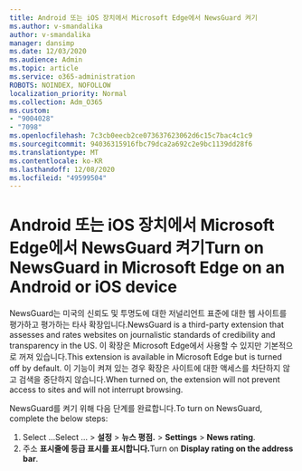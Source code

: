 ```yaml
---
title: Android 또는 iOS 장치에서 Microsoft Edge에서 NewsGuard 켜기
ms.author: v-smandalika
author: v-smandalika
manager: dansimp
ms.date: 12/03/2020
ms.audience: Admin
ms.topic: article
ms.service: o365-administration
ROBOTS: NOINDEX, NOFOLLOW
localization_priority: Normal
ms.collection: Adm_O365
ms.custom:
- "9004028"
- "7098"
ms.openlocfilehash: 7c3cb0eecb2ce073637623062d6c15c7bac4c1c9
ms.sourcegitcommit: 94036315916fbc79dca2a692c2e9bc1139dd28f6
ms.translationtype: MT
ms.contentlocale: ko-KR
ms.lasthandoff: 12/08/2020
ms.locfileid: "49599504"
---
```

# <a name="turn-on-newsguard-in-microsoft-edge-on-an-android-or-ios-device"></a><span data-ttu-id="4ca31-102">Android 또는 iOS 장치에서 Microsoft Edge에서 NewsGuard 켜기</span><span class="sxs-lookup"><span data-stu-id="4ca31-102">Turn on NewsGuard in Microsoft Edge on an Android or iOS device</span></span>

<span data-ttu-id="4ca31-103">NewsGuard는 미국의 신뢰도 및 투명도에 대한 저널리언트 표준에 대한 웹 사이트를 평가하고 평가하는 타사 확장입니다.</span><span class="sxs-lookup"><span data-stu-id="4ca31-103">NewsGuard is a third-party extension that assesses and rates websites on journalistic standards of credibility and transparency in the US.</span></span> <span data-ttu-id="4ca31-104">이 확장은 Microsoft Edge에서 사용할 수 있지만 기본적으로 꺼져 있습니다.</span><span class="sxs-lookup"><span data-stu-id="4ca31-104">This extension is available in Microsoft Edge but is turned off by default.</span></span> <span data-ttu-id="4ca31-105">이 기능이 켜져 있는 경우 확장은 사이트에 대한 액세스를 차단하지 않고 검색을 중단하지 않습니다.</span><span class="sxs-lookup"><span data-stu-id="4ca31-105">When turned on, the extension will not prevent access to sites and will not interrupt browsing.</span></span>

<span data-ttu-id="4ca31-106">NewsGuard를 켜기 위해 다음 단계를 완료합니다.</span><span class="sxs-lookup"><span data-stu-id="4ca31-106">To turn on NewsGuard, complete the below steps:</span></span>
1. <span data-ttu-id="4ca31-107">Select ...</span><span class="sxs-lookup"><span data-stu-id="4ca31-107">Select …</span></span><span data-ttu-id="4ca31-108"> > **설정**  >  **뉴스 평점.**</span><span class="sxs-lookup"><span data-stu-id="4ca31-108"> > **Settings** > **News rating**.</span></span>
2. <span data-ttu-id="4ca31-109">주소 **표시줄에 등급 표시를 표시합니다.**</span><span class="sxs-lookup"><span data-stu-id="4ca31-109">Turn on **Display rating on the address bar**.</span></span>